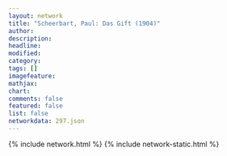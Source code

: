 ```yaml
---
layout: network
title: "Scheerbart, Paul: Das Gift (1904)"
author:
description:
headline:
modified:
category:
tags: []
imagefeature: 
mathjax: 
chart: 
comments: false
featured: false
list: false
networkdata: 297.json
---
```

{% include network.html %}
{% include network-static.html %}

